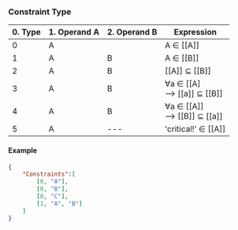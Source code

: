 ### Constraint Type
| 0. Type | 1. Operand A | 2. Operand B | Expression    |
|      ---|           ---|           ---|            ---|
| 0       | A            |              | A ∈ [[A]]    |
| 1       | A            | B            | A ∈ [[B]]    |
| 2       | A            | B            | [[A]] ⊆ [[B]]|
| 3       | A            | B            | ∀a ∈ [[A]<br>⟶ [[a]] ⊆ [[B]] |
| 4       | A            | B            | ∀a ∈ [[A]]<br>⟶ [[B]] ⊆ [[a]] |
| 5       | A            |           ---| 'critical!' ∈ [[A]] |

#### Example
```json
{
    "Constraints":[
		[0, "A"],
		[0, "B"],
		[0, "C"],
		[1, "A", "B"]
	]
}
```